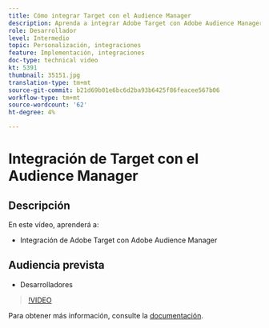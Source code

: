 ```yaml
---
title: Cómo integrar Target con el Audience Manager
description: Aprenda a integrar Adobe Target con Adobe Audience Manager.
role: Desarrollador
level: Intermedio
topic: Personalización, integraciones
feature: Implementación, integraciones
doc-type: technical video
kt: 5391
thumbnail: 35151.jpg
translation-type: tm+mt
source-git-commit: b21d69b01e6bc6d2ba93b6425f86feacee567b06
workflow-type: tm+mt
source-wordcount: '62'
ht-degree: 4%

---
```



# Integración de Target con el Audience Manager

## Descripción

En este vídeo, aprenderá a:

* Integración de Adobe Target con Adobe Audience Manager

## Audiencia prevista

* Desarrolladores

>[!VIDEO](https://video.tv.adobe.com/v/35151/?quality=12)

Para obtener más información, consulte la [documentación](https://docs.adobe.com/content/help/en/audience-manager/user-guide/implementation-integration-guides/integration-other-solutions/aam-target-integration.html).
